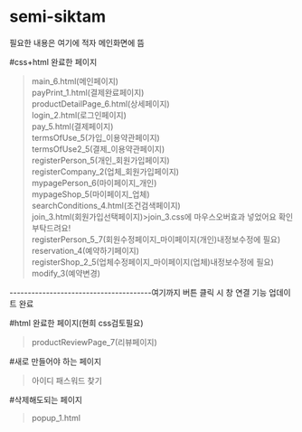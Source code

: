 # semi-siktam

필요한 내용은 여기에 적자
메인화면에 뜸

#css+html 완료한 페이지
> main_6.html(메인페이지) <br>
> payPrint_1.html(결제완료페이지)<br>
> productDetailPage_6.html(상세페이지)<br>
> login_2.html(로그인페이지)<br>
> pay_5.html(결제페이지) <br>
> termsOfUse_5(가입_이용약관페이지) <br>
> termsOfUse2_5(결제_이용약관페이지) <br>
> registerPerson_5(개인_회원가입페이지)<br>
> registerCompany_2(업체_회원가입페이지)<br>
> mypagePerson_6(마이페이지_개인)<br>
> mypageShop_5(마이페이지_업체)<br>
> searchConditions_4.html(조건검색페이지)<br>
> join_3.html(회원가입선택페이지)>join_3.css에 마우스오버효과 넣었어요 확인부탁드려요!<br>
> registerPerson_5_7(회원수정페이지_마이페이지(개인)내정보수정에 필요)<br>
> reservation_4(예약하기페이지)<br>
> registerShop_2_5(업체수정페이지_마이페이지(업체)내정보수정에 필요)<br>
> modify_3(예약변경)<br>

---------------------------------------여기까지 버튼 클릭 시 창 연결 기능 업데이트 완료<br>


#html 완료한 페이지(현희 css검토필요)


> productReviewPage_7(리뷰페이지)

#새로 만들어야 하는 페이지
> 아이디 패스워드 찾기<br>

#삭제해도되는 페이지
> popup_1.html




